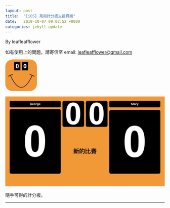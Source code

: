 ```yaml
---
layout: post
title:  "[iOS] 萬用計分板支援頁面"
date:   2018-10-07 09:02:52 +0000
categories: jekyll update
---
```

By leafleafflower  

如有使用上的問題，請寄信至
email: leafleafflower@gmail.com

<img src="/assets/Scoreboard/icon.png" width="100" height="100" style="border-radius:22.5%;">

![view](/assets/Scoreboard/scoreboard.png)

隨手可得的計分板。



-------------------------------------------------------  
[Amblyopia-Training-App-Store]: https://itunes.apple.com/au/app/amblyopia-training/id1320619131?mt=8&ign-mpt=uo%3D2
[帶路雞Pro-App-Store]: https://appsto.re/tw/kp-Sfb.i
[帶路雞-App-Store]: https://appsto.re/tw/amD6eb.i

